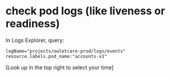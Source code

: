 

# check pod logs (like liveness or readiness)

In Logs Explorer, query:

    logName="projects/owletcare-prod/logs/events"
    resource.labels.pod_name:"accounts-v1"

[Look up in the top right to select your time]
